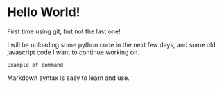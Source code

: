 # Hello World!

First time using git, but not the last one!

I will be uploading some python code in the next few days, and some old javascript code I want to continue working on.

    Example of command
  
Markdown syntax is easy to learn and use.
